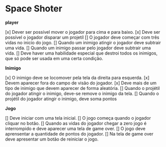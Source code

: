 # Space Shoter

<strong> player </strong>

[x] Dever ser possível mover o jogador para cima e para baixo.
[x] Deve ser possível o jogador disparar um projetíl
[] O jogador deve começar com três vidas no inicio do jogo.
[] Quando um inimigo atingir o jogador deve subtrair uma vida.
[] Quando um inimigo passar pelo jogador deve subtrair uma vida.
[] Deve haver uma habilidade especial que destroi todos os inimigos, que só pode ser usada em uma certa condição.

<strong> Inimigo </strong>

[x] O inimigo deve se locomover pela tela da direita para esquerda.
[x] Devem aparecer fora do campo de visão do jogador.
[x] Deve mais de um tipo de inimigo que devem aparecer de forma aleatória.
[] Quando o projétil do jogador atingir o inimigo, deve-se remove o inimigo da tela.
[] Quando o projétil do jogador atingir o inimigo, deve soma pontos

<strong> Jogo </strong>

[] Deve iniciar com uma tela inicial.
[] O jogo começa quando o jogador cliquar no botão.
[] Quando as vidas do jogador chegar a zero jogo é interrompido e deve aparecer uma tela de game over.
[] O jogo deve aprensentar a quantidade de pontos do jogador.
[] Na tela de game over deve apresentar um botão de reiniciar o jogo.
